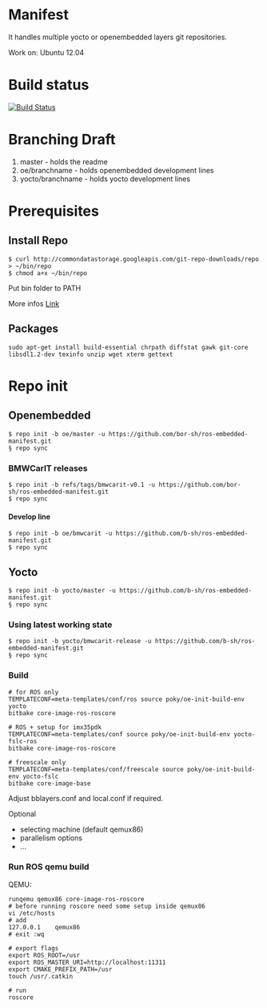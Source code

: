 # Manifest

It handles multiple yocto or openembedded layers git repositories.

Work on: Ubuntu 12.04

# Build status

[![Build Status](https://travis-ci.org/bor-sh/ros-embedded-manifest.svg?branch=master)](https://travis-ci.org/bor-sh/ros-embedded-manifest)

# Branching Draft

1. master - holds the readme
2. oe/branchname - holds openembedded development lines
3. yocto/branchname - holds yocto development lines

# Prerequisites

## Install Repo

```
$ curl http://commondatastorage.googleapis.com/git-repo-downloads/repo > ~/bin/repo
$ chmod a+x ~/bin/repo
```

Put bin folder to PATH

More infos [Link](http://source.android.com/source/downloading.html)

## Packages

```
sudo apt-get install build-essential chrpath diffstat gawk git-core libsdl1.2-dev texinfo unzip wget xterm gettext
```

# Repo init

## Openembedded

```
$ repo init -b oe/master -u https://github.com/bor-sh/ros-embedded-manifest.git
§ repo sync
```

### BMWCarIT releases

```
$ repo init -b refs/tags/bmwcarit-v0.1 -u https://github.com/bor-sh/ros-embedded-manifest.git
$ repo sync
```

#### Develop line

```
$ repo init -b oe/bmwcarit -u https://github.com/b-sh/ros-embedded-manifest.git
$ repo sync
```

## Yocto

```
$ repo init -b yocto/master -u https://github.com/b-sh/ros-embedded-manifest.git
§ repo sync
```

### Using latest working state

```
$ repo init -b yocto/bmwcarit-release -u https://github.com/b-sh/ros-embedded-manifest.git
§ repo sync
```

### Build

```
# for ROS only
TEMPLATECONF=meta-templates/conf/ros source poky/oe-init-build-env yocto
bitbake core-image-ros-roscore

# ROS + setup for imx35pdk
TEMPLATECONF=meta-templates/conf source poky/oe-init-build-env yocto-fslc-ros
bitbake core-image-ros-roscore

# freescale only
TEMPLATECONF=meta-templates/conf/freescale source poky/oe-init-build-env yocto-fslc
bitbake core-image-base
```

Adjust bblayers.conf and local.conf if required.

Optional
 
 * selecting machine (default qemux86)
 * parallelism options
 * ...

### Run ROS qemu build

QEMU:

```
runqemu qemux86 core-image-ros-roscore
# before running roscore need some setup inside qemux86
vi /etc/hosts
# add
127.0.0.1    qemux86
# exit :wq

# export flags
export ROS_ROOT=/usr
export ROS_MASTER_URI=http://localhost:11311
export CMAKE_PREFIX_PATH=/usr
touch /usr/.catkin

# run
roscore
```

